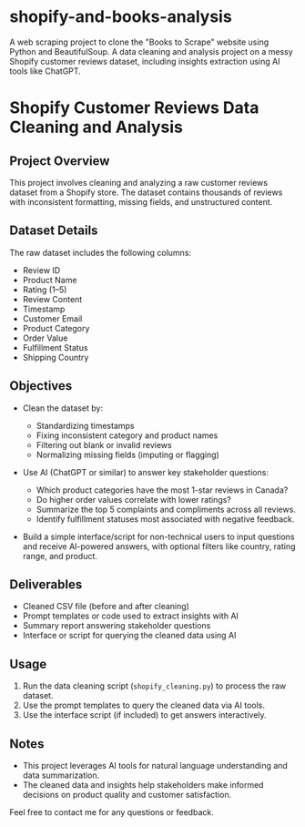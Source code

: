 # shopify-and-books-analysis
A web scraping project to clone the "Books to Scrape" website using Python and BeautifulSoup.  A data cleaning and analysis project on a messy Shopify customer reviews dataset, including insights extraction using AI tools like ChatGPT.
# Shopify Customer Reviews Data Cleaning and Analysis

## Project Overview

This project involves cleaning and analyzing a raw customer reviews dataset from a Shopify store. The dataset contains thousands of reviews with inconsistent formatting, missing fields, and unstructured content.

## Dataset Details

The raw dataset includes the following columns:

- Review ID  
- Product Name  
- Rating (1–5)  
- Review Content  
- Timestamp  
- Customer Email  
- Product Category  
- Order Value  
- Fulfillment Status  
- Shipping Country  

## Objectives

- Clean the dataset by:  
  - Standardizing timestamps  
  - Fixing inconsistent category and product names  
  - Filtering out blank or invalid reviews  
  - Normalizing missing fields (imputing or flagging)  

- Use AI (ChatGPT or similar) to answer key stakeholder questions:  
  - Which product categories have the most 1-star reviews in Canada?  
  - Do higher order values correlate with lower ratings?  
  - Summarize the top 5 complaints and compliments across all reviews.  
  - Identify fulfillment statuses most associated with negative feedback.

- Build a simple interface/script for non-technical users to input questions and receive AI-powered answers, with optional filters like country, rating range, and product.

## Deliverables

- Cleaned CSV file (before and after cleaning)  
- Prompt templates or code used to extract insights with AI  
- Summary report answering stakeholder questions  
- Interface or script for querying the cleaned data using AI  

## Usage

1. Run the data cleaning script (`shopify_cleaning.py`) to process the raw dataset.  
2. Use the prompt templates to query the cleaned data via AI tools.  
3. Use the interface script (if included) to get answers interactively.  

## Notes

- This project leverages AI tools for natural language understanding and data summarization.  
- The cleaned data and insights help stakeholders make informed decisions on product quality and customer satisfaction.



Feel free to contact me for any questions or feedback.

